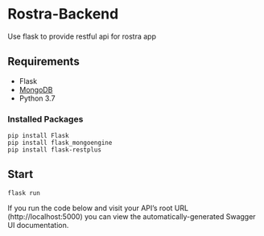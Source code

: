 # Rostra-Backend
Use flask to provide restful api  for rostra app

## Requirements
- Flask
- [MongoDB](https://docs.mongodb.com/manual/installation/)
- Python 3.7

### Installed Packages

    pip install Flask
    pip install flask_mongoengine
    pip install flask-restplus

## Start 

    flask run
    
If you run the code below and visit your API’s root URL (http://localhost:5000) you can view the automatically-generated Swagger UI documentation.


    
